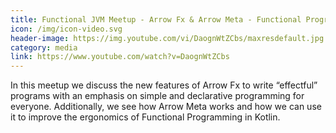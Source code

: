 ```yaml
---
title: Functional JVM Meetup - Arrow Fx & Arrow Meta - Functional Programming for the masses
icon: /img/icon-video.svg
header-image: https://img.youtube.com/vi/DaognWtZCbs/maxresdefault.jpg
category: media
link: https://www.youtube.com/watch?v=DaognWtZCbs
---
```

In this meetup we discuss the new features of Arrow Fx to write “effectful” programs with an emphasis on simple and declarative programming for everyone.
Additionally, we see how Arrow Meta works and how we can use it to improve the ergonomics of Functional Programming in Kotlin.

